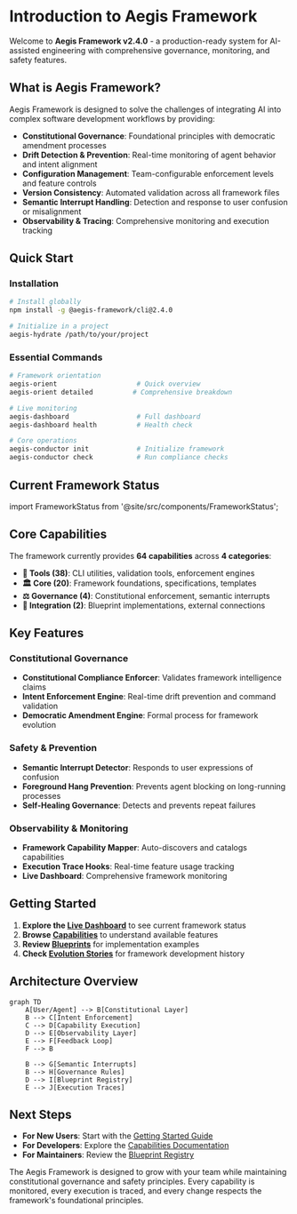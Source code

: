# Introduction to Aegis Framework

Welcome to **Aegis Framework v2.4.0** - a production-ready system for AI-assisted engineering with comprehensive governance, monitoring, and safety features.

## What is Aegis Framework?

Aegis Framework is designed to solve the challenges of integrating AI into complex software development workflows by providing:

- **Constitutional Governance**: Foundational principles with democratic amendment processes
- **Drift Detection & Prevention**: Real-time monitoring of agent behavior and intent alignment  
- **Configuration Management**: Team-configurable enforcement levels and feature controls
- **Version Consistency**: Automated validation across all framework files
- **Semantic Interrupt Handling**: Detection and response to user confusion or misalignment
- **Observability & Tracing**: Comprehensive monitoring and execution tracking

## Quick Start

### Installation

```bash
# Install globally
npm install -g @aegis-framework/cli@2.4.0

# Initialize in a project
aegis-hydrate /path/to/your/project
```

### Essential Commands

```bash
# Framework orientation
aegis-orient                    # Quick overview
aegis-orient detailed          # Comprehensive breakdown

# Live monitoring  
aegis-dashboard                 # Full dashboard
aegis-dashboard health          # Health check

# Core operations
aegis-conductor init            # Initialize framework
aegis-conductor check           # Run compliance checks
```

## Current Framework Status

import FrameworkStatus from '@site/src/components/FrameworkStatus';

<FrameworkStatus />

## Core Capabilities

The framework currently provides **64 capabilities** across **4 categories**:

- **🔧 Tools (38)**: CLI utilities, validation tools, enforcement engines
- **🏛️ Core (20)**: Framework foundations, specifications, templates  
- **⚖️ Governance (4)**: Constitutional enforcement, semantic interrupts
- **🔗 Integration (2)**: Blueprint implementations, external connections

## Key Features

### Constitutional Governance
- **Constitutional Compliance Enforcer**: Validates framework intelligence claims
- **Intent Enforcement Engine**: Real-time drift prevention and command validation
- **Democratic Amendment Engine**: Formal process for framework evolution

### Safety & Prevention
- **Semantic Interrupt Detector**: Responds to user expressions of confusion
- **Foreground Hang Prevention**: Prevents agent blocking on long-running processes
- **Self-Healing Governance**: Detects and prevents repeat failures

### Observability & Monitoring
- **Framework Capability Mapper**: Auto-discovers and catalogs capabilities
- **Execution Trace Hooks**: Real-time feature usage tracking
- **Live Dashboard**: Comprehensive framework monitoring

## Getting Started

1. **Explore the [Live Dashboard](/dashboard)** to see current framework status
2. **Browse [Capabilities](./capabilities/overview)** to understand available features
3. **Review [Blueprints](./blueprints/overview)** for implementation examples
4. **Check [Evolution Stories](../blog)** for framework development history

## Architecture Overview

```mermaid
graph TD
    A[User/Agent] --> B[Constitutional Layer]
    B --> C[Intent Enforcement]
    C --> D[Capability Execution]
    D --> E[Observability Layer]
    E --> F[Feedback Loop]
    F --> B
    
    B --> G[Semantic Interrupts]
    B --> H[Governance Rules]
    D --> I[Blueprint Registry]
    E --> J[Execution Traces]
```

## Next Steps

- **For New Users**: Start with the [Getting Started Guide](./tutorial-basics/create-a-document)
- **For Developers**: Explore the [Capabilities Documentation](./capabilities/overview)
- **For Maintainers**: Review the [Blueprint Registry](./blueprints/overview)

The Aegis Framework is designed to grow with your team while maintaining constitutional governance and safety principles. Every capability is monitored, every execution is traced, and every change respects the framework's foundational principles.